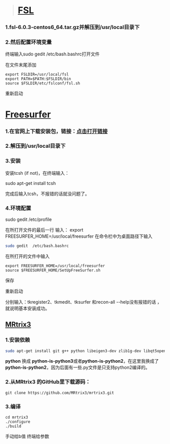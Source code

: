 > # [FSL](https://blog.csdn.net/Alleyqqqq/article/details/121225681)

### 1.fsl-6.0.3-centos6_64.tar.gz并解压到/usr/local目录下



### 2.然后配置环境变量

终端输入sudo gedit /etc/bash.bashrc打开文件

在文件末尾添加

```shell
export FSLDIR=/usr/local/fsl
export PATH=$PATH:$FSLDIR/bin
source $FSLDIR/etc/fslconf/fsl.sh
```

重新启动



# [Freesurfer]()

### 1.在官网上下载安装包，链接：[点击打开链](http://surfer.nmr.mgh.harvard.edu/fswiki/DownloadAndInstall)[接](http://surfer.nmr.mgh.harvard.edu/fswiki/DownloadAndInstall)

### 2.解压到/usr/local目录下

### 3.安装

安装tcsh (if not)，在终端输入：

sudo apt-get install tcsh  

完成后输入tcsh，不报错的话就没问题了。

### 4.环境配置

sudo gedit  /etc/profile

在所打开文件的最后一行 输入： 
export FREESURFER_HOME=/usr/local/freesurfer 
在命令栏中为桌面路径下输入

```bash
sudo gedit  /etc/bash.bashrc
```

在所打开的文件中输入 

```
export FREESURFER_HOME=/usr/local/freesurfer
source $FREESURFER_HOME/SetUpFreeSurfer.sh
```

保存

重新启动

分别输入：tkregister2、tkmedit、tksurfer 和recon-all --help没有报错的话 ，就说明基本安装成功。



## [MRtrix3](https://blog.csdn.net/yoyoxueli123/article/details/116270178)

### 1.安装依赖

```sh
sudo apt-get install git g++ python libeigen3-dev zlib1g-dev libqt5opengl5-dev libqt5svg5-dev libgl1-mesa-dev libfftw3-dev libtiff5-dev libpng-dev
```

 **python** 换成 **python-is-python3**或者**python-is-python2**，在这里我换成了**python-is-python2**，因为后面有一些.py文件是只支持python2编译的。

### 2.从MRtrix3 的GitHub里下载源码：

```
git clone https://github.com/MRtrix3/mrtrix3.git
```

### 3.编译

```
cd mrtrix3
./configure
./build
```





手动给b值 终端给参数
